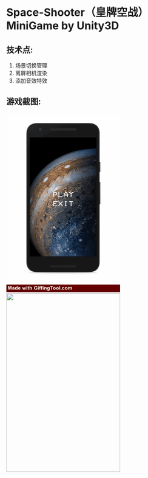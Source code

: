 # Space-Shooter（皇牌空战）MiniGame by Unity3D

## 技术点:

1. 场景切换管理
2. 离屏相机渲染
3. 添加音效特效

## 游戏截图:

<img src="https://github.com/1anc3r/Space-Shooter/blob/master/Screenshots/动图2.gif?raw=true" width = "300" height = "470" alt=""/>
<img src="https://github.com/1anc3r/Space-Shooter/blob/master/Screenshots/动图1.gif?raw=true" width = "300" height = "470" alt=""/>
